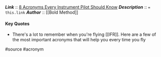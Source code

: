 ***Link***      :: [8 Acronyms Every Instrument Pilot Should Know](https://www.boldmethod.com/blog/lists/2017/05/8-acronyms-for-every-instrument-pilot/)
***Description***      :: `= this.link`
***Author*** :: [[Bold Method]]

#### Key Quotes
* There's a lot to remember when you're flying [[IFR]]. Here are a few of the most important acronyms that will help you every time you fly

#source #acronym 